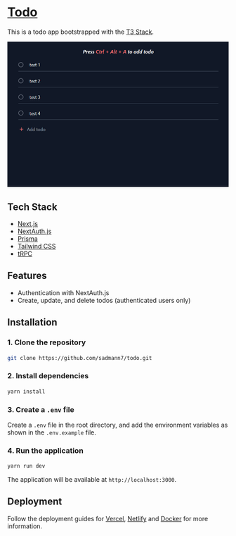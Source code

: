 # [Todo](https://todo-violet.vercel.app/)

This is a todo app bootstrapped with the [T3 Stack](https://create.t3.gg/).

[![Todo](./public/screenshot.png)](https://todo-violet.vercel.app/)

## Tech Stack

- [Next.js](https://nextjs.org)
- [NextAuth.js](https://next-auth.js.org)
- [Prisma](https://prisma.io)
- [Tailwind CSS](https://tailwindcss.com)
- [tRPC](https://trpc.io)

## Features

- Authentication with NextAuth.js
- Create, update, and delete todos (authenticated users only)

## Installation

### 1. Clone the repository

```bash
git clone https://github.com/sadmann7/todo.git
```

### 2. Install dependencies

```bash
yarn install
```

### 3. Create a `.env` file

Create a `.env` file in the root directory, and add the environment variables as shown in the `.env.example` file.

### 4. Run the application

```bash
yarn run dev
```

The application will be available at `http://localhost:3000`.

## Deployment

Follow the deployment guides for [Vercel](https://create.t3.gg/en/deployment/vercel), [Netlify](https://create.t3.gg/en/deployment/netlify) and [Docker](https://create.t3.gg/en/deployment/docker) for more information.
